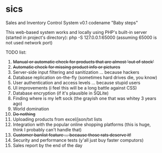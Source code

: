 # sics
Sales and Inventory Control System v0.1 codename "Baby steps"


This web-based system works and locally using PHP's built-in server (started in project's directory):
php -S 127.0.0.1:65000 (assuming 65000 is not used network port)


TODO list:
1. ~~Manual or automatic check for products that are almost 'out of stock'~~
2. ~~Automatic check for missing product info or pictures~~
3. Server-side input filtering and sanitization ... because hackers
4. Database replication on-the-fly (sometimes hard drives die, you know)
5. User authentication and access levels ... because stupid users
6. UI improvements (i feel this will be a long battle against CSS)
7. Database encryption (if it's plausible in SQLite)
8. Finding where is my left sock (the grayish one that was whitey 3 years ago)
9. World domination
10. ~~Do nothing~~
11. Uploading products from excel/json/txt lists
12. Integration with the popular online shopping platforms (this is huge, think I probably can't handle that)
13. ~~Customer banlist feature ... because those rats deserve it!~~
14. Security and performance tests (y'all just buy faster computors)
15. Sales report by the end of the day
